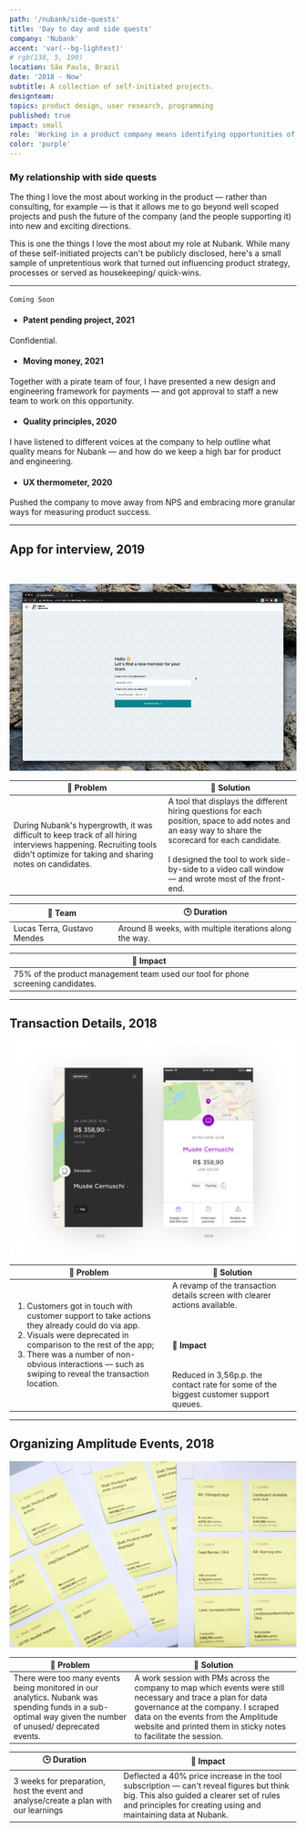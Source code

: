 ```yaml
---
path: '/nubank/side-quests'
title: 'Day to day and side quests'
company: 'Nubank'
accent: 'var(--bg-lightest)'
# rgb(138, 5, 190)
location: São Paulo, Brazil
date: '2018 - Now'
subtitle: A collection of self-initiated projects.
designteam: 
topics: product design, user research, programming
published: true
impact: small
role: 'Working in a product company means identifying opportunities of improvement everyday. Over the years I have worked on multiple side quests at Nubank. Here are some of my favourites'
color: 'purple'
---
```

### My relationship with side quests
The thing I love the most about working in the product — rather than consulting, for example — is that it allows me to go beyond well scoped projects and push the future of the company (and the people supporting it) into new and exciting directions.

This is one the things I love the most about my role at Nubank. While many of these self-initiated projects can't be publicly disclosed, here's a small sample of unpretentious work that turned out influencing product strategy, processes or served as housekeeping/ quick-wins.

---

`Coming Soon`
<div style="color: var(--font-low-contrast)">

- #### Patent pending project, 2021
Confidential.

- #### Moving money, 2021
Together with a pirate team of four, I have presented a new design and engineering framework for payments — and got approval to staff a new team to work on this opportunity.

- #### Quality principles, 2020
I have listened to different voices at the company to help outline what quality means for Nubank — and how do we keep a high bar for product and engineering.

- #### UX thermometer, 2020
Pushed the company to move away from NPS and embracing more granular ways for measuring product success.
</div>

---

### 

<!-- `Previously` -->


<!-- 
### UX Thermometer, 2019
#### Team
Self initiated, with several people included along the way
#### 🤔 Problem
NPS isn't granular nor actionable enough to help teams make product decisions — besides [being considered harmful](). 
#### 🧩 Solution
A modular in-app component that helps teams collect user feedback for specific flows/ features and make better decisions.

--- -->

## App for interview, 2019
<br>

![](./images/app-for-interview.gif)

| 🤔 Problem | 🧩 Solution |
|---|---|
| During Nubank's hypergrowth, it was difficult to keep track of all hiring interviews happening. Recruiting tools didn't optimize for taking and sharing notes on candidates. | A tool that displays the different hiring questions for each position, space to add notes and an easy way to share the scorecard for each candidate. <br></br>I designed the tool to work side-by-side to a video call window — and wrote most of the front-end.|

| 🤝 Team | 🕒 Duration |
|---|---|
| Lucas Terra, Gustavo Mendes | Around 8 weeks, with multiple iterations along the way. |

| 🎯 Impact | |
|---|---|
| 75% of the product management team used our tool for phone screening candidates. | |

<!-- |![](./images/Feedback-channel-on-Slack.png)| |
|---|---|
|Slack channel we created to collect user feedback across the product org | Event monitoring| -->

---

## Transaction Details, 2018
![Previous vs. New design for transaction details](./images/Transaction-Details-Old-vs-New.png)

| 🤔 Problem | 🧩 Solution |
|---|---|
| <ol><li>Customers got in touch with customer support to take actions they already could do via app.</li><li>Visuals were deprecated in comparison to the rest of the app; </li><li>There was a number of non-obvious interactions — such as swiping to reveal the transaction location. </li></ol>| A revamp of the transaction details screen with clearer actions available. <br><br> <br><h4>🎯 Impact</h4><br> Reduced in 3,56p.p. the contact rate for some of the biggest customer support queues. |


<!-- gif: exploring ways to open/close
gif: Add tag prototypes
Report button states, new component
duration: 2 weeks -->


---


## Organizing Amplitude Events, 2018
![Used scraped data from monitored events to help the PM team do some housekeeping](./images/amplitude-printable-post-its.png)

| 🤔 Problem | 🧩 Solution |
|---|---|
| There were too many events being monitored in our analytics. Nubank was spending funds in a sub-optimal way given the number of unused/ deprecated events. | A work session with PMs across the company to map which events were still necessary and trace a plan for data governance at the company. I scraped data on the events from the Amplitude website and printed them in sticky notes to facilitate the session. |

| 🕒 Duration | 🎯 Impact |
|---|---|
| 3 weeks for preparation, host the event and analyse/create a plan with our learnings | Deflected a 40% price increase in the tool subscription — can't reveal figures but think big. This also guided a clearer set of rules and principles for creating using and maintaining data at Nubank. |
